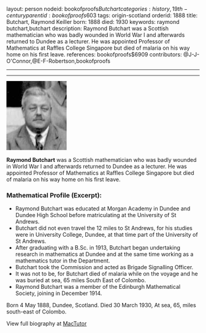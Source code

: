 layout: person
nodeid: bookofproofs$Butchart
categories: history,19th-century
parentid: bookofproofs$603
tags: origin-scotland
orderid: 1888
title: Butchart, Raymond Keiller
born: 1888
died: 1930
keywords: raymond butchart,butchart
description: Raymond Butchart was a Scottish mathematician who was badly wounded in World War I and afterwards returned to Dundee as a lecturer. He was appointed Professor of Mathematics at Raffles College Singapore but died of malaria on his way home on his first leave.
references: bookofproofs$6909
contributors: @J-J-O'Connor,@E-F-Robertson,bookofproofs

---



---

![Butchart.jpg](https://github.com/bookofproofs/bookofproofs.github.io/blob/main/_sources/_assets/images/portraits/Butchart.jpg?raw=true)

**Raymond Butchart** was a Scottish mathematician who was badly wounded in World War I and afterwards returned to Dundee as a lecturer. He was appointed Professor of Mathematics at Raffles College Singapore but died of malaria on his way home on his first leave.

### Mathematical Profile (Excerpt):
* Raymond Butchart was educated at Morgan Academy in Dundee and Dundee High School before matriculating at the University of St Andrews.
* Butchart did not even travel the 12 miles to St Andrews, for his studies were in University College, Dundee, at that time part of the University of St Andrews.
* After graduating with a B.Sc. in 1913, Butchart began undertaking research in mathematics at Dundee and at the same time working as a mathematics tutor in the Department.
* Butchart took the Commission and acted as Brigade Signalling Officer.
* It was not to be, for Butchart died of malaria while on the voyage and he was buried at sea, 65 miles South East of Colombo.
* Raymond Butchart was a member of the Edinburgh Mathematical Society, joining in December 1914.

Born 4 May 1888, Dundee, Scotland. Died 30 March 1930, At sea, 65, miles south-east of Colombo.

View full biography at [MacTutor](https://mathshistory.st-andrews.ac.uk/Biographies/Butchart/)
